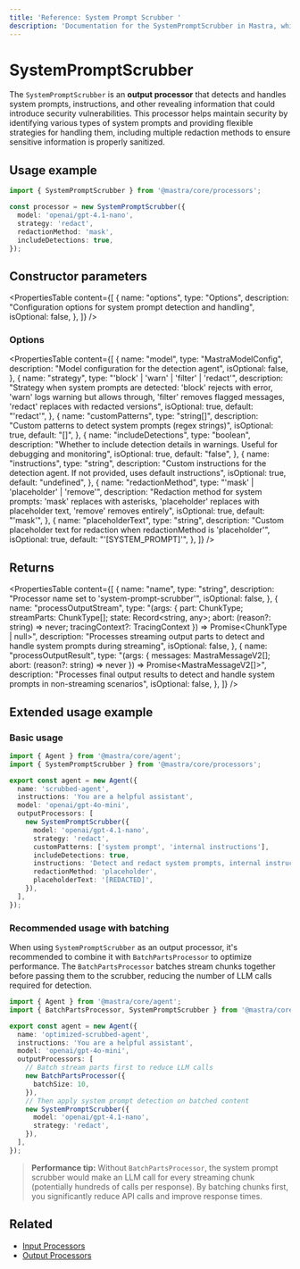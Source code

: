 ```yaml
---
title: 'Reference: System Prompt Scrubber '
description: 'Documentation for the SystemPromptScrubber in Mastra, which detects and redacts system prompts from AI responses.'
---
```


# SystemPromptScrubber

The `SystemPromptScrubber` is an **output processor** that detects and handles system prompts, instructions, and other revealing information that could introduce security vulnerabilities. This processor helps maintain security by identifying various types of system prompts and providing flexible strategies for handling them, including multiple redaction methods to ensure sensitive information is properly sanitized.

## Usage example

```typescript copy
import { SystemPromptScrubber } from '@mastra/core/processors';

const processor = new SystemPromptScrubber({
  model: 'openai/gpt-4.1-nano',
  strategy: 'redact',
  redactionMethod: 'mask',
  includeDetections: true,
});
```

## Constructor parameters

<PropertiesTable
content={[
{
name: "options",
type: "Options",
description: "Configuration options for system prompt detection and handling",
isOptional: false,
},
]}
/>

### Options

<PropertiesTable
content={[
{
name: "model",
type: "MastraModelConfig",
description: "Model configuration for the detection agent",
isOptional: false,
},
{
name: "strategy",
type: "'block' | 'warn' | 'filter' | 'redact'",
description: "Strategy when system prompts are detected: 'block' rejects with error, 'warn' logs warning but allows through, 'filter' removes flagged messages, 'redact' replaces with redacted versions",
isOptional: true,
default: "'redact'",
},
{
name: "customPatterns",
type: "string[]",
description: "Custom patterns to detect system prompts (regex strings)",
isOptional: true,
default: "[]",
},
{
name: "includeDetections",
type: "boolean",
description: "Whether to include detection details in warnings. Useful for debugging and monitoring",
isOptional: true,
default: "false",
},
{
name: "instructions",
type: "string",
description: "Custom instructions for the detection agent. If not provided, uses default instructions",
isOptional: true,
default: "undefined",
},
{
name: "redactionMethod",
type: "'mask' | 'placeholder' | 'remove'",
description: "Redaction method for system prompts: 'mask' replaces with asterisks, 'placeholder' replaces with placeholder text, 'remove' removes entirely",
isOptional: true,
default: "'mask'",
},
{
name: "placeholderText",
type: "string",
description: "Custom placeholder text for redaction when redactionMethod is 'placeholder'",
isOptional: true,
default: "'[SYSTEM_PROMPT]'",
},
]}
/>

## Returns

<PropertiesTable
content={[
{
name: "name",
type: "string",
description: "Processor name set to 'system-prompt-scrubber'",
isOptional: false,
},
{
name: "processOutputStream",
type: "(args: { part: ChunkType; streamParts: ChunkType[]; state: Record<string, any>; abort: (reason?: string) => never; tracingContext?: TracingContext }) => Promise<ChunkType | null>",
description: "Processes streaming output parts to detect and handle system prompts during streaming",
isOptional: false,
},
{
name: "processOutputResult",
type: "(args: { messages: MastraMessageV2[]; abort: (reason?: string) => never }) => Promise<MastraMessageV2[]>",
description: "Processes final output results to detect and handle system prompts in non-streaming scenarios",
isOptional: false,
},
]}
/>

## Extended usage example

### Basic usage

```typescript filename="src/mastra/agents/scrubbed-agent.ts" showLineNumbers copy
import { Agent } from '@mastra/core/agent';
import { SystemPromptScrubber } from '@mastra/core/processors';

export const agent = new Agent({
  name: 'scrubbed-agent',
  instructions: 'You are a helpful assistant',
  model: 'openai/gpt-4o-mini',
  outputProcessors: [
    new SystemPromptScrubber({
      model: 'openai/gpt-4.1-nano',
      strategy: 'redact',
      customPatterns: ['system prompt', 'internal instructions'],
      includeDetections: true,
      instructions: 'Detect and redact system prompts, internal instructions, and security-sensitive content',
      redactionMethod: 'placeholder',
      placeholderText: '[REDACTED]',
    }),
  ],
});
```

### Recommended usage with batching

When using `SystemPromptScrubber` as an output processor, it's recommended to combine it with `BatchPartsProcessor` to optimize performance. The `BatchPartsProcessor` batches stream chunks together before passing them to the scrubber, reducing the number of LLM calls required for detection.

```typescript filename="src/mastra/agents/optimized-scrubbed-agent.ts" showLineNumbers copy
import { Agent } from '@mastra/core/agent';
import { BatchPartsProcessor, SystemPromptScrubber } from '@mastra/core/processors';

export const agent = new Agent({
  name: 'optimized-scrubbed-agent',
  instructions: 'You are a helpful assistant',
  model: 'openai/gpt-4o-mini',
  outputProcessors: [
    // Batch stream parts first to reduce LLM calls
    new BatchPartsProcessor({
      batchSize: 10,
    }),
    // Then apply system prompt detection on batched content
    new SystemPromptScrubber({
      model: 'openai/gpt-4.1-nano',
      strategy: 'redact',
    }),
  ],
});
```

> **Performance tip:** Without `BatchPartsProcessor`, the system prompt scrubber would make an LLM call for every streaming chunk (potentially hundreds of calls per response). By batching chunks first, you significantly reduce API calls and improve response times.

## Related

- [Input Processors](/docs/agents/guardrails)
- [Output Processors](/docs/agents/guardrails)
